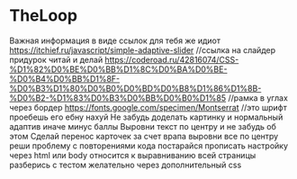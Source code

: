 # TheLoop
Важная информация в виде ссылок для тебя же идиот
https://itchief.ru/javascript/simple-adaptive-slider //ссылка на слайдер придурок читай и делай
https://coderoad.ru/42816074/CSS-%D1%82%D0%BE%D0%BB%D1%8C%D0%BA%D0%BE-%D0%B4%D0%BB%D1%8F-%D0%B3%D1%80%D0%B0%D0%BD%D0%B8%D1%86%D1%8B-%D0%B2-%D1%83%D0%B3%D0%BB%D0%B0%D1%85 //рамка в углах через бордер
https://fonts.google.com/specimen/Montserrat //это шрифт проебешь его ебну нахуй
Не забудь доделать картинку и нормальный адаптив иначе минус баллы
Выровни текст по центру и не забудь об этом
Сделай перенос карточек за счет врапа
выровни все по центру 
реши проблему с повторениями кода постарайся прописать настройку через html или body относится к выравниванию всей страницы
разберись с тестом желательно через дополнительный css

